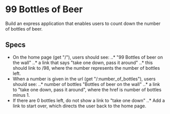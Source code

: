 # 99 Bottles of Beer
Build an express application that enables users to count down the number of bottles of beer.

## Specs

* On the home page (get "/"), users should see:
..* "99 Bottles of beer on the wall"
..* a link that says "take one down, pass it around"
..* this should link to /98, where the number represents the number of bottles left.
* When a number is given in the url (get "/:number_of_bottles"), users should see:
..* number of bottles "Bottles of beer on the wall"
..* a link to "take one down, pass it around", where the href is number of bottles minus 1.
* If there are 0 bottles left, do not show a link to "take one down"
..* Add a link to start over, which directs the user back to the home page.
